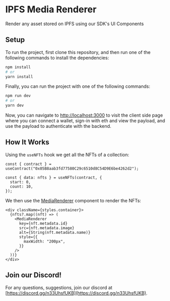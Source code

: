 # IPFS Media Renderer

Render any asset stored on IPFS using our SDK's UI Components

## Setup

To run the project, first clone this repository, and then run one of the following commands to install the dependencies:

```bash
npm install
# or
yarn install
```

Finally, you can run the project with one of the following commands:

```bash
npm run dev
# or
yarn dev
```

Now, you can navigate to [http://localhost:3000](http://localhost:3000) to visit the client side page where you can connect a wallet, sign-in with eth and view the payload, and use the payload to authenticate with the backend.

## How It Works

Using the `useNFTs` hook we get all the NFTs of a collection:

```tsx
const { contract } = useContract("0x05B8aab3fd77580C29c6510d8C54D9E6be4262d2");

const { data: nfts } = useNFTs(contract, {
  start: 0,
  count: 10,
});
```

We then use the [MediaRenderer](https://docs.web3sdk.io/ui-components/ipfs-media-renderer) component to render the NFTs:

```tsx
<div className={styles.container}>
  {nfts?.map((nft) => (
    <MediaRenderer
      key={nft.metadata.id}
      src={nft.metadata.image}
      alt={String(nft.metadata.name)}
      style={{
        maxWidth: "200px",
      }}
    />
  ))}
</div>
```

## Join our Discord!

For any questions, suggestions, join our discord at [https://discord.gg/n33UhsfUKB](https://discord.gg/n33UhsfUKB).
